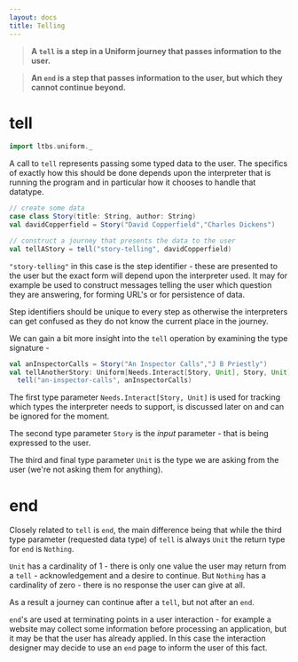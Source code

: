 ```yaml
---
layout: docs
title: Telling
---
```


> **A `tell` is a step in a Uniform journey that passes information to the user.**

> **An `end` is a step that passes information to the user, but which they cannot continue beyond.**

# tell

```scala mdoc:invisible
import ltbs.uniform._
```

A call to `tell` represents passing some typed data to the user. The
specifics of exactly how this should be done depends upon the
interpreter that is running the program and in particular how it
chooses to handle that datatype. 

```scala mdoc:silent
// create some data
case class Story(title: String, author: String)
val davidCopperfield = Story("David Copperfield","Charles Dickens")

// construct a journey that presents the data to the user
val tellAStory = tell("story-telling", davidCopperfield)
```

`"story-telling"` in this case is the step
identifier - these are presented to the user but the exact form will
depend upon the interpreter used. It may for example be used to
construct messages telling the user which question they are answering,
for forming URL's or for persistence of data.

Step identifiers should be unique to every step as otherwise the
interpreters can get confused as they do not know the current place in the
journey.

We can gain a bit more insight into the `tell` operation by examining
the type signature - 

```scala mdoc:silent
val anInspectorCalls = Story("An Inspector Calls","J B Priestly")
val tellAnotherStory: Uniform[Needs.Interact[Story, Unit], Story, Unit] = 
  tell("an-inspector-calls", anInspectorCalls)
```

The first type parameter `Needs.Interact[Story, Unit]` is used for
tracking which types the interpreter needs to support, is
discussed later on and can be ignored for the moment. 

The second type parameter `Story` is the _input_ parameter - that is
being expressed to the user. 

The third and final type parameter `Unit` is the type we are asking
from the user (we're not asking them for anything).

# end 

Closely related to `tell` is `end`, the main difference being that
while the third type parameter (requested data type) of `tell` is
always `Unit` the return type for `end` is `Nothing`.

`Unit` has a cardinality of 1 - there is only one value the user may
return from a `tell` - acknowledgement and a desire to continue. But
`Nothing` has a cardinality of zero - there is no response the user
can give at all.

As a result a journey can continue after a `tell`, but
not after an `end`.

`end`'s are used at terminating points in a user interaction - for
example a website may collect some information before processing an
application, but it may be that the user has already applied. In this
case the interaction designer may decide to use an `end` page to
inform the user of this fact.

